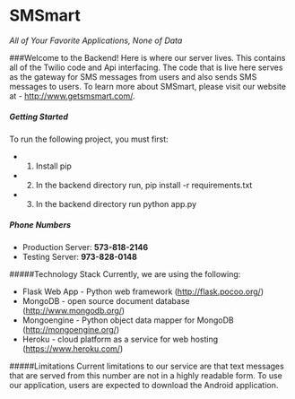 SMSmart
=======
*All of Your Favorite Applications, None of Data*

###Welcome to the Backend!
Here is where our server lives.  This contains all of the Twilio code and Api interfacing. The code that is live here serves as the gateway for SMS messages from users and also sends SMS messages to users. To learn more about SMSmart, please visit our website at - http://www.getsmsmart.com/.   

##### Getting Started
To run the following project, you must first: 
- 1. Install pip
- 2. In the backend directory run, pip install -r requirements.txt
- 3. In the backend directory run python app.py

##### Phone Numbers
- Production Server: **573-818-2146**
- Testing Server: **973-828-0148** 

#####Technology Stack
Currently, we are using the following:
- Flask Web App - Python web framework (http://flask.pocoo.org/)
- MongoDB - open source document database (http://www.mongodb.org/)
- Mongoengine - Python object data mapper for MongoDB (http://mongoengine.org/) 
- Heroku - cloud platform as a service for web hosting (https://www.heroku.com/) 

#####Limitations
Current limitations to our service are that text messages that are served from this number are not in a highly readable form. To use our application, users are expected to download the Android application.  

